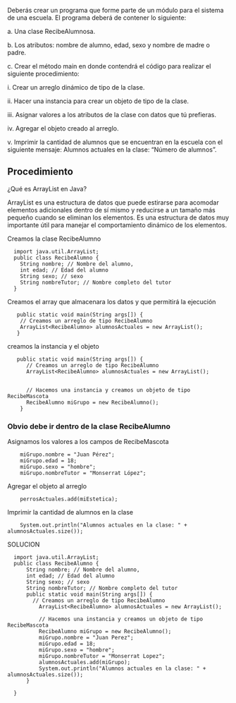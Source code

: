 Deberás crear un programa que forme parte de un módulo para el sistema de una
escuela. El programa deberá de contener lo siguiente:

a. Una clase RecibeAlumnosa.

b. Los atributos: nombre de alumno, edad, sexo y nombre de madre o padre.

c. Crear el método main en donde contendrá el código para realizar el
siguiente procedimiento:

i. Crear un arreglo dinámico de tipo de la clase.

ii. Hacer una instancia para crear un objeto de tipo de la clase.

iii. Asignar valores a los atributos de la clase con datos que tú prefieras.

iv. Agregar el objeto creado al arreglo.

v. Imprimir la cantidad de alumnos que se encuentran en la escuela con el
siguiente mensaje: Alumnos actuales en la clase: “Número de
alumnos”.


## Procedimiento


 

¿Qué es ArrayList en Java?

ArrayList es una estructura de datos que puede estirarse para acomodar elementos adicionales dentro de sí mismo y reducirse a un tamaño más pequeño cuando se eliminan los elementos. Es una estructura de datos muy importante útil para manejar el comportamiento dinámico de los elementos.

Creamos la clase RecibeAlumno

      import java.util.ArrayList;
      public class RecibeAlumno {
        String nombre; // Nombre del alumno,
        int edad; // Edad del alumno
        String sexo; // sexo
        String nombreTutor; // Nombre completo del tutor
      }
      
 Creamos el array que almacenara los datos y que permitirá la ejecución

       public static void main(String args[]) {
        // Creamos un arreglo de tipo RecibeAlumno
        ArrayList<RecibeAlumno> alumnosActuales = new ArrayList();
       }
  
creamos la instancia y el objeto

       public static void main(String args[]) {
          // Creamos un arreglo de tipo RecibeAlumno
          ArrayList<RecibeAlumno> alumnosActuales = new ArrayList();


          // Hacemos una instancia y creamos un objeto de tipo RecibeMascota
          RecibeAlumno miGrupo = new RecibeAlumno();
        }
        
### Obvio debe ir dentro de la clase RecibeAlumno
  
Asignamos los valores a los campos de RecibeMascota

        miGrupo.nombre = "Juan Pérez";
        miGrupo.edad = 18;
        miGrupo.sexo = "hombre";
        miGrupo.nombreTutor = "Monserrat López";
        
 Agregar el objeto al arreglo
 
        perrosActuales.add(miEstetica);
  
Imprimir la cantidad de alumnos en la clase

        System.out.println("Alumnos actuales en la clase: " + alumnosActuales.size());
        
        
  SOLUCION
  
  
      import java.util.ArrayList;
      public class RecibeAlumno {
          String nombre; // Nombre del alumno,
          int edad; // Edad del alumno
          String sexo; // sexo
          String nombreTutor; // Nombre completo del tutor
          public static void main(String args[]) {
            // Creamos un arreglo de tipo RecibeAlumno
              ArrayList<RecibeAlumno> alumnosActuales = new ArrayList();

              // Hacemos una instancia y creamos un objeto de tipo RecibeMascota
              RecibeAlumno miGrupo = new RecibeAlumno();
              miGrupo.nombre = "Juan Perez";
              miGrupo.edad = 18;
              miGrupo.sexo = "hombre";
              miGrupo.nombreTutor = "Monserrat Lopez";
              alumnosActuales.add(miGrupo);
              System.out.println("Alumnos actuales en la clase: " + alumnosActuales.size());
          }

      }
